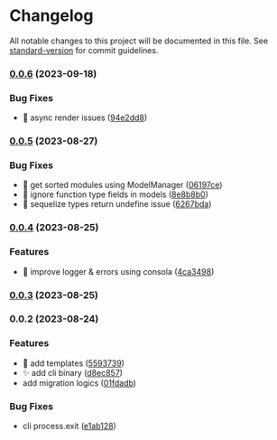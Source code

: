 # Changelog

All notable changes to this project will be documented in this file. See [standard-version](https://github.com/conventional-changelog/standard-version) for commit guidelines.

### [0.0.6](https://github.com/doralteres/sequelize-mig-generator/compare/v0.0.5...v0.0.6) (2023-09-18)


### Bug Fixes

* :bug: async render issues ([94e2dd8](https://github.com/doralteres/sequelize-mig-generator/commit/94e2dd88db12a63c24f3a512d1d70cb6df67c78a))

### [0.0.5](https://github.com/doralteres/sequelize-mig-generator/compare/v0.0.4...v0.0.5) (2023-08-27)


### Bug Fixes

* :bug: get sorted modules using ModelManager ([06197ce](https://github.com/doralteres/sequelize-mig-generator/commit/06197cedd1dd0ed60a51fe09c02dfe30fe4b2b0b))
* :bug: ignore function type fields in models ([8e8b8b0](https://github.com/doralteres/sequelize-mig-generator/commit/8e8b8b06bf68cf1d90257951529c8659b094176a))
* :bug: sequelize types return undefine issue ([6267bda](https://github.com/doralteres/sequelize-mig-generator/commit/6267bda311f14c72e020ab638e6e5701f7cb254c))

### [0.0.4](https://github.com/doralteres/sequelize-mig-generator/compare/v0.0.3...v0.0.4) (2023-08-25)


### Features

* :art: improve logger & errors using consola ([4ca3498](https://github.com/doralteres/sequelize-mig-generator/commit/4ca3498458aee7bdce927290ef1eebc2cd7cf3b6))

### [0.0.3](https://github.com/doralteres/sequelize-mig-generator/compare/v0.0.2...v0.0.3) (2023-08-25)

### 0.0.2 (2023-08-24)


### Features

* :art: add templates ([5593739](https://github.com/doralteres/sequelize-mig-generator/commit/5593739be92a645adccf9fc6d99498164a6db886))
* :sparkles: add cli binary ([d8ec857](https://github.com/doralteres/sequelize-mig-generator/commit/d8ec857ed6f3813841bd7868f2839d73d12a89d7))
* add migration logics ([01fdadb](https://github.com/doralteres/sequelize-mig-generator/commit/01fdadb752d08695d9ecc331f8d951f01723c1d8))


### Bug Fixes

* cli process.exit ([e1ab128](https://github.com/doralteres/sequelize-mig-generator/commit/e1ab128e741fab18f9f03b9086b93d036cb5fcfd))
